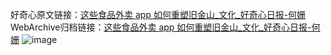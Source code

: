 好奇心原文链接：[这些食品外卖 app 如何重塑旧金山_文化_好奇心日报-何姗](https://www.qdaily.com/articles/7643.html)
WebArchive归档链接：[这些食品外卖 app 如何重塑旧金山_文化_好奇心日报-何姗](http://web.archive.org/web/20190623172538/https://www.qdaily.com/articles/7643.html)
![image](http://ww3.sinaimg.cn/large/007d5XDply1g3wjm4m1ysj30u04ale81)